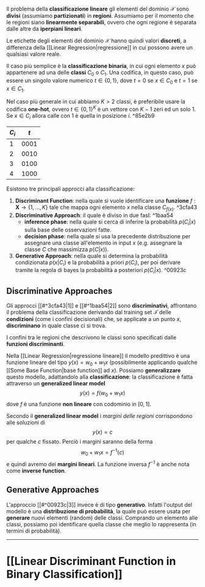 Il problema della **classificazione lineare** gli elementi del dominio $\mathcal{X}$ sono **divisi** (assumiamo **partizionati**) in **regioni**.
Assumiamo per il momento che le regioni siano **linearmente separabili**, ovvero che ogni regione è separata dalle altre da **iperpiani lineari**.

Le etichette degli elementi del dominio $\mathcal{X}$ hanno quindi valori **discreti**, a differenza della [[Linear Regression|regressione]] in cui possono avere un qualsiasi valore reale.

Il caso più semplice è la **classificazione binaria**, in cui ogni elemento $x$ può appartenere ad una delle **classi** $C_0$ o $C_1$.
Una codifica, in questo caso, può essere un singolo valore numerico $t \in \lbrace 0,1 \rbrace$, dove $t = 0$ se $x \in C_0$ e $t = 1$ se $x \in C_1$.

Nel caso più generale in cui abbiamo $K > 2$ classi, è preferibile usare la codifica **one-hot**, ovvero $t \in \lbrace 0, 1\rbrace^K$ è un vettore con $K-1$ zeri ed un solo $1$.
Se $x \in C_i$ allora calle con $1$ è quella in posizione $i$. ^85e2b9

$C_i$ | $t$
---|---
1 | 0001
2 | 0010
3 | 0100
4 | 1000

Esistono tre principali approcci alla classificazione:
1. **Discriminant Function**: nella quale si vuole identificare una **funzione** $f: \mathbf{X} \to \lbrace 1,...,K \rbrace$ tale che mappa ogni elemento $x$ nella classe $C_{f(x)}$. ^3cfa43
2. **Discriminative Approach**: il quale è diviso in due fasI: ^1baa54
	- **inference phase**: nella quale si cerca di inferire la probabilità $p(C_i \vert x)$ sulla base delle osservazioni fatte.
	- **decision phase**: nella quale si usa la precedente distribuzione per assegnare una classe all'elemento in input $x$ (e.g. assegnare la classe $C$ che massimizza $p(C \vert x)$).
3. **Generative Approach**: nella quale si determina la probabilità condizionata $p(x \vert C_i)$ e la probabilità a priori $p(C_i)$, per poi derivare tramite la regola di bayes la probabilità a posteriori $p(C_i \vert x)$. ^00923c

## Discriminative Approaches
Gli approcci [[#^3cfa43|1]] e [[#^1baa54|2]] sono **discriminativi**, affrontano il problema della classificazione derivando dal training set $\mathcal{T}$ delle **condizioni** (come i confini decisionali) che, se applicate a un punto $x$, **discriminano** in quale classe ci si trova.

I confini tra le regioni che descrivono le classi sono specificati dalle **funzioni discriminanti**.

Nella [[Linear Regression|regressione lineare]] il modello predittivo è una funzione lineare del tipo $y(x) = w_0 + w_1x$ (possibilmente applicando qualche [[Some Base Function|base function]] ad $x$).
Possiamo **generalizzare** questo modello, adattandolo alla **classificazione**: la classificazione è fatta attraverso un **generalized linear model** $$y(x) = f(w_0 + w_1x)$$ dove $f$ è una funzione **non lineare** con codominio in $\left[0,1\right]$.

Secondo il **generalized linear model** i *margini delle regioni* corrispondono alle soluzioni di $$y(x) = c$$ per qualche $c$ fissato.
Perciò i margini saranno della forma $$w_0+w_1x = f^{-1}(c)$$ e quindi avremo dei **margini lineari**.
La funzione inversa $f^{-1}$ è anche nota come **inverse function**.

## Generative Approaches
L'approccio [[#^00923c|3]] invece è di tipo **generativo**.
Infatti l'output del modello è una **distribuzione di probabilità**, la quale può essere usata per **generare** nuovi elementi (random) delle classi.
Comprando un elemento alle classi, possiamo poi identificare quella classe che meglio lo rappresenta (in termini di probabilità).

----
# [[Linear Discriminant Function in Binary Classification]]